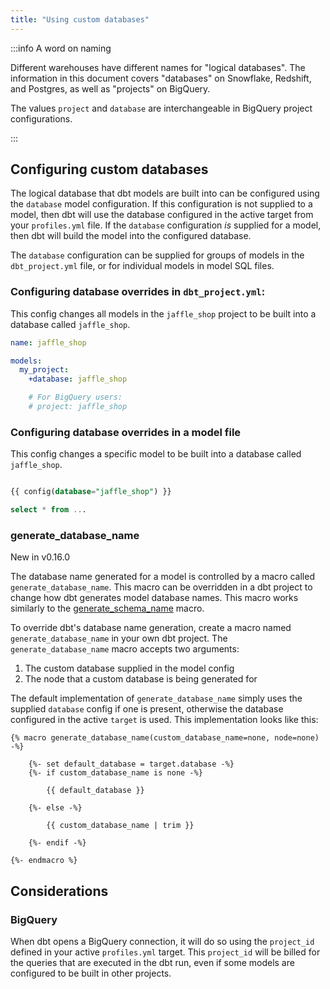 ```yaml
---
title: "Using custom databases"
---
```



:::info A word on naming

Different warehouses have different names for "logical databases". The information in this document covers "databases" on Snowflake, Redshift, and Postgres, as well as "projects" on BigQuery.

The values `project` and `database` are interchangeable in BigQuery project configurations.

:::

## Configuring custom databases

The logical database that dbt models are built into can be configured using the `database` model configuration. If this configuration is not supplied to a model, then dbt will use the database configured in the active target from your `profiles.yml` file. If the `database` configuration *is* supplied for a model, then dbt will build the model into the configured  database.

The `database` configuration can be supplied for groups of models in the `dbt_project.yml` file, or for individual models in model SQL files.

### Configuring database overrides in `dbt_project.yml`:

This config changes all models in the `jaffle_shop` project to be built into a database called `jaffle_shop`.

<File name='dbt_project.yml'>

```yaml
name: jaffle_shop

models:
  my_project:
    +database: jaffle_shop

    # For BigQuery users:
    # project: jaffle_shop
```

</File>

### Configuring database overrides in a model file

This config changes a specific model to be built into a database called `jaffle_shop`.

<File name='models/my_model.sql'>

```sql

{{ config(database="jaffle_shop") }}

select * from ...
```

</File>

### generate_database_name

<Changelog>New in v0.16.0</Changelog>

The database name generated for a model is controlled by a macro called `generate_database_name`. This macro can be overridden in a dbt project to change how dbt generates model database names. This macro works similarly to the [generate_schema_name](using-custom-schemas#advanced-custom-schema-configuration) macro.

To override dbt's database name generation, create a macro named `generate_database_name` in your own dbt project. The `generate_database_name` macro accepts two arguments:

1. The custom database supplied in the model config
2. The node that a custom database is being generated for

The default implementation of `generate_database_name` simply uses the supplied `database` config if one is present, otherwise the database configured in the active `target` is used. This implementation looks like this:

<File name='get_custom_database.sql'>

```jinja2
{% macro generate_database_name(custom_database_name=none, node=none) -%}

    {%- set default_database = target.database -%}
    {%- if custom_database_name is none -%}

        {{ default_database }}

    {%- else -%}

        {{ custom_database_name | trim }}

    {%- endif -%}

{%- endmacro %}

```

</File>

## Considerations

### BigQuery

When dbt opens a BigQuery connection, it will do so using the `project_id` defined in your active `profiles.yml` target. This `project_id` will be billed for the queries that are executed in the dbt run, even if some models are configured to be built in other projects.
